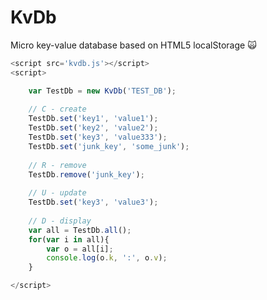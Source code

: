 # KvDb
Micro key-value database based on HTML5 localStorage :scream_cat:

```javascript
<script src='kvdb.js'></script>
<script>

    var TestDb = new KvDb('TEST_DB');
    
    // C - create
    TestDb.set('key1', 'value1');
    TestDb.set('key2', 'value2');
    TestDb.set('key3', 'value333');
    TestDb.set('junk_key', 'some_junk');
        
    // R - remove
    TestDb.remove('junk_key');
    
    // U - update
    TestDb.set('key3', 'value3');
        
    // D - display
    var all = TestDb.all();
    for(var i in all){
        var o = all[i];
        console.log(o.k, ':', o.v);
    }

</script>
```
